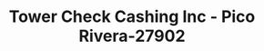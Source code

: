 ---
f_zip-code: 90660
f_state-code: CA
title: Tower Check Cashing Inc - Pico Rivera-27902
f_phone: 562-699-7112
f_city-only: Pico Rivera
f_address: 9211 Whittier Boulevard Pico Rivera
f_location-unique-id: '27902'
slug: tower-check-cashing-inc---pico-rivera-27902
updated-on: '2024-05-30T13:46:58.046Z'
created-on: '2024-05-30T13:36:59.803Z'
published-on: '2024-05-30T13:54:32.469Z'
f_city-state: cms/city/pico-rivera-ca.md
f_company: cms/company/tower-check-cashing-inc---pico-rivera.md
f_state: cms/state/california.md
layout: '[payday-loan].html'
tags: payday-loan
---